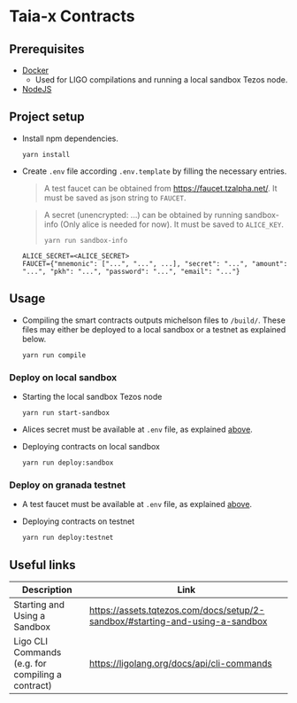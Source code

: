 # Taia-x Contracts

## Prerequisites

- [Docker](https://docs.docker.com/v17.12/install/)
  - Used for LIGO compilations and running a local sandbox Tezos node.
- [NodeJS](https://nodejs.org/en/)

## Project setup

- Install npm dependencies.

  ```
  yarn install
  ```

- Create `.env` file according `.env.template` by filling the necessary entries.

  > A test faucet can be obtained from https://faucet.tzalpha.net/. It must be saved as json string to `FAUCET`.

  > A secret (unencrypted: ...) can be obtained by running sandbox-info (Only alice is needed for now). It must be saved to `ALICE_KEY`.
  >
  > ```shell
  > yarn run sandbox-info
  > ```

  ```
  ALICE_SECRET=<ALICE_SECRET>
  FAUCET={"mnemonic": ["...", "...", ...], "secret": "...", "amount": "...", "pkh": "...", "password": "...", "email": "..."}
  ```

## Usage

- Compiling the smart contracts outputs michelson files to `/build/`. These files may either be deployed to a local sandbox or a testnet as explained below.

  ```shell
  yarn run compile
  ```

### Deploy on local sandbox

- Starting the local sandbox Tezos node

  ```shell
  yarn run start-sandbox
  ```

- Alices secret must be available at `.env` file, as explained [above](#Project-setup).

- Deploying contracts on local sandbox

  ```shell
  yarn run deploy:sandbox
  ```

### Deploy on granada testnet

- A test faucet must be available at `.env` file, as explained [above](#Project-setup).

- Deploying contracts on testnet

  ```shell
  yarn run deploy:testnet
  ```

## Useful links

| Description                                       | Link                                                                          |
| ------------------------------------------------- | ----------------------------------------------------------------------------- |
| Starting and Using a Sandbox                      | https://assets.tqtezos.com/docs/setup/2-sandbox/#starting-and-using-a-sandbox |
| Ligo CLI Commands (e.g. for compiling a contract) | https://ligolang.org/docs/api/cli-commands                                    |
